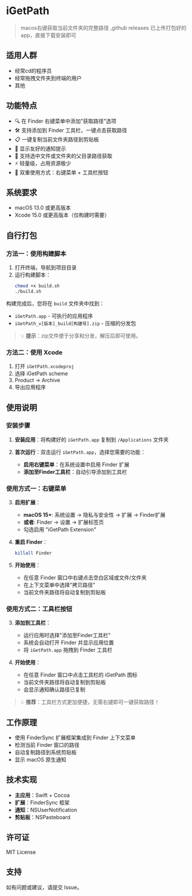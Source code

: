 # iGetPath

> macos右键获取当前文件夹的完整路径 ,github releases 已上传打包好的app，直接下载安装即可


## 适用人群
- 经常cd的程序员
- 经常拖拽文件夹到终端的用户
- 其他

## 功能特点

- 🔍 在 Finder 右键菜单中添加"获取路径"选项
- 🛠️ 支持添加到 Finder 工具栏，一键点击获取路径
- 📋 一键复制当前文件夹路径到剪贴板
- 🔔 显示友好的通知提示
- 🎯 支持选中文件或文件夹的父目录路径获取
- ⚡ 轻量级，占用资源极少
- 🚀 双重使用方式：右键菜单 + 工具栏按钮

## 系统要求

- macOS 13.0 或更高版本
- Xcode 15.0 或更高版本（仅构建时需要）

## 自行打包

### 方法一：使用构建脚本

1. 打开终端，导航到项目目录
2. 运行构建脚本：
   ```bash
   chmod +x build.sh
   ./build.sh
   ```

构建完成后，您将在 `build` 文件夹中找到：
- `iGetPath.app` - 可执行的应用程序
- `iGetPath_v[版本]_build[构建号].zip` - 压缩的分发包

> 💡 **提示**：zip文件便于分享和分发，解压后即可使用。

### 方法二：使用 Xcode

1. 打开 `iGetPath.xcodeproj`
2. 选择 iGetPath scheme
3. Product → Archive
4. 导出应用程序

## 使用说明

### 安装步骤

1. **安装应用**：将构建好的 `iGetPath.app` 复制到 `/Applications` 文件夹

2. **首次运行**：双击运行 `iGetPath.app`，选择您需要的功能：
   - **启用右键菜单**：在系统设置中启用 Finder 扩展
   - **添加至Finder工具栏**：自动引导添加到工具栏

### 使用方式一：右键菜单

3. **启用扩展**：
   - **macOS 15+**: 系统设置 → 隐私与安全性 → 扩展 → Finder扩展
   - **或者**: Finder → 设置 → 扩展标签页
   - 勾选启用 "iGetPath Extension"

4. **重启 Finder**：
   ```bash
   killall Finder
   ```

5. **开始使用**：
   - 在任意 Finder 窗口中右键点击空白区域或文件/文件夹
   - 在上下文菜单中选择"拷贝路径"
   - 当前文件夹路径将自动复制到剪贴板

### 使用方式二：工具栏按钮

3. **添加到工具栏**：
   - 运行应用时选择"添加至Finder工具栏"
   - 系统会自动打开 Finder 并显示应用位置
   - 将 `iGetPath.app` 拖拽到 Finder 工具栏

4. **开始使用**：
   - 在任意 Finder 窗口中点击工具栏的 iGetPath 图标
   - 当前文件夹路径将自动复制到剪贴板
   - 会显示通知确认路径已复制

> 💡 **推荐**：工具栏方式更加便捷，无需右键即可一键获取路径！






## 工作原理

- 使用 FinderSync 扩展框架集成到 Finder 上下文菜单
- 检测当前 Finder 窗口的路径
- 自动复制路径到系统剪贴板
- 显示 macOS 原生通知

## 技术实现

- **主应用**：Swift + Cocoa
- **扩展**：FinderSync 框架
- **通知**：NSUserNotification
- **剪贴板**：NSPasteboard

## 许可证

MIT License

## 支持

如有问题或建议，请提交 Issue。